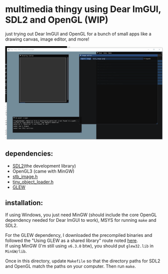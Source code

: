 # multimedia thingy using Dear ImGUI, SDL2 and OpenGL (WIP)    
just trying out Dear ImGUI and OpenGL for a bunch of small apps like a drawing canvas, image editor, and more!    
    
![current look](demo.gif)
	
## dependencies:    
- [SDL2](https://www.libsdl.org/download-2.0.php)(the development library)    
- OpenGL3 (came with MinGW)    
- [stb_image.h](https://github.com/nothings/stb/blob/master/stb_image.h)   
- [tiny_object_loader.h](https://github.com/tinyobjloader/tinyobjloader)
- [GLEW](http://glew.sourceforge.net/install.html)   
    
## installation:    
If using Windows, you just need MinGW (should include the core OpenGL dependency needed for Dear ImGUI to work), MSYS for running `make` and SDL2.    
    
For the GLEW dependency, I downloaded the precompiled binaries and followed the "Using GLEW as a shared library" route noted [here](http://glew.sourceforge.net/install.html).    
If using MinGW (I'm still using `v6.3.0` btw), you should put `glew32.lib` in `MinGW/lib`.
	
Once in this directory, update `Makefile` so that the directory paths for SDL2 and OpenGL match the paths on your computer. Then run `make`.    
    
